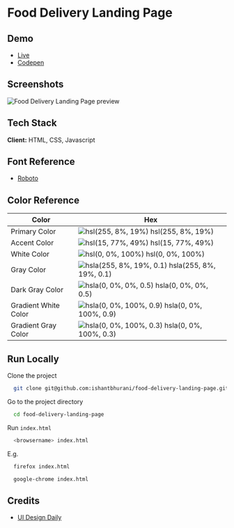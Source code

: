 # Food Delivery Landing Page

## Demo

- [Live](https://ishantbhurani.github.io/food-delivery-landing-page/)
- [Codepen](https://codepen.io/ivanshaunt/full/jOBBVvb)

## Screenshots

![Food Delivery Landing Page preview](https://user-images.githubusercontent.com/67356291/128361423-9d500b78-3ed7-44bd-a462-e284d1784f53.png)

## Tech Stack

**Client:** HTML, CSS, Javascript

## Font Reference

- [Roboto](https://fonts.google.com/specimen/Roboto)

## Color Reference

| Color                | Hex                                                                                                |
| -------------------- | -------------------------------------------------------------------------------------------------- |
| Primary Color        | ![hsl(255, 8%, 19%)](https://via.placeholder.com/10/2f2d34?text=+) hsl(255, 8%, 19%)               |
| Accent Color         | ![hsl(15, 77%, 49%)](https://via.placeholder.com/10/dd4d1d?text=+) hsl(15, 77%, 49%)               |
| White Color          | ![hsl(0, 0%, 100%)](https://via.placeholder.com/10/ffffff?text=+) hsl(0, 0%, 100%)                 |
| Gray Color           | ![hsla(255, 8%, 19%, 0.1)](https://via.placeholder.com/10/2f2d341a?text=+) hsla(255, 8%, 19%, 0.1) |
| Dark Gray Color      | ![hsla(0, 0%, 0%, 0.5)](https://via.placeholder.com/10/#00000080?text=+) hsla(0, 0%, 0%, 0.5)      |
| Gradient White Color | ![hsla(0, 0%, 100%, 0.9)](https://via.placeholder.com/10/ffffffe6?text=+) hsla(0, 0%, 100%, 0.9)   |
| Gradient Gray Color  | ![hsla(0, 0%, 100%, 0.3)](https://via.placeholder.com/10/ffffff4d?text=+) hsla(0, 0%, 100%, 0.3)   |

## Run Locally

Clone the project

```bash
  git clone git@github.com:ishantbhurani/food-delivery-landing-page.git
```

Go to the project directory

```bash
  cd food-delivery-landing-page
```

Run `index.html`

```bash
  <browsername> index.html
```

E.g.

```bash
  firefox index.html
```

```bash
  google-chrome index.html
```

## Credits

- [UI Design Daily](https://www.uidesigndaily.com/posts/sketch-landing-page-website-day-897)
